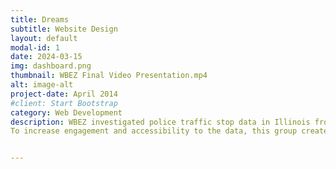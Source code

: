 ```yaml
---
title: Dreams
subtitle: Website Design
layout: default
modal-id: 1
date: 2024-03-15
img: dashboard.png
thumbnail: WBEZ Final Video Presentation.mp4
alt: image-alt
project-date: April 2014
#client: Start Bootstrap
category: Web Development
description: WBEZ investigated police traffic stop data in Illinois from 2004-2022. Our team explored the data solely from a racial perspective and enlisted the Data Science Institute to build on their analysis of the relationship between traffic stops and race as well as between additional demographics such as age, gender, and location.
To increase engagement and accessibility to the data, this group created two interactive dashboards consisting of visualizations and driver-to-driver comparisons across selected demographics. Users can view choropleth maps to see county-level differences, scatterplots to contrast demographic groups at the individual agency level, and sunburst charts to visualize likelihood breakdowns, shown below.


---
```

